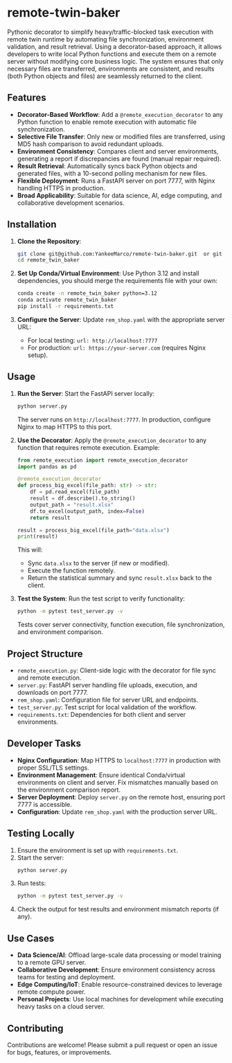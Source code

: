 # remote-twin-baker
Pythonic decorator to simplify heavy/traffic-blocked task execution with remote twin runtime by automating file synchronization, environment validation, and result retrieval. 
Using a decorator-based approach, it allows developers to write local Python functions and execute them on a remote server without modifying core business logic. The system ensures that only necessary files are transferred, environments are consistent, and results (both Python objects and files) are seamlessly returned to the client.

## Features
- **Decorator-Based Workflow**: Add a `@remote_execution_decorator` to any Python function to enable remote execution with automatic file synchronization.
- **Selective File Transfer**: Only new or modified files are transferred, using MD5 hash comparison to avoid redundant uploads.
- **Environment Consistency**: Compares client and server environments, generating a report if discrepancies are found (manual repair required).
- **Result Retrieval**: Automatically syncs back Python objects and generated files, with a 10-second polling mechanism for new files.
- **Flexible Deployment**: Runs a FastAPI server on port 7777, with Nginx handling HTTPS in production.
- **Broad Applicability**: Suitable for data science, AI, edge computing, and collaborative development scenarios.

## Installation

1. **Clone the Repository**:
   ```bash
   git clone git@github.com:YankeeMarco/remote-twin-baker.git  or git clone https://github.com/YankeeMarco/remote-twin-baker.git
   cd remote_twin_baker
   ```

2. **Set Up Conda/Virtual Environment**:
   Use Python 3.12 and install dependencies, you should merge the requirements file with your own:
   ```bash
   conda create -n remote_twin_baker python=3.12
   conda activate remote_twin_baker
   pip install -r requirements.txt
   ```

3. **Configure the Server**:
   Update `rem_shop.yaml` with the appropriate server URL:
   - For local testing: `url: http://localhost:7777`
   - For production: `url: https://your-server.com` (requires Nginx setup).

## Usage

1. **Run the Server**:
   Start the FastAPI server locally:
   ```bash
   python server.py
   ```
   The server runs on `http://localhost:7777`. In production, configure Nginx to map HTTPS to this port.

2. **Use the Decorator**:
   Apply the `@remote_execution_decorator` to any function that requires remote execution. Example:
   ```python
   from remote_execution import remote_execution_decorator
   import pandas as pd

   @remote_execution_decorator
   def process_big_excel(file_path: str) -> str:
       df = pd.read_excel(file_path)
       result = df.describe().to_string()
       output_path = "result.xlsx"
       df.to_excel(output_path, index=False)
       return result

   result = process_big_excel(file_path="data.xlsx")
   print(result)
   ```
   This will:
   - Sync `data.xlsx` to the server (if new or modified).
   - Execute the function remotely.
   - Return the statistical summary and sync `result.xlsx` back to the client.

3. **Test the System**:
   Run the test script to verify functionality:
   ```bash
   python -m pytest test_server.py -v
   ```
   Tests cover server connectivity, function execution, file synchronization, and environment comparison.

## Project Structure
- `remote_execution.py`: Client-side logic with the decorator for file sync and remote execution.
- `server.py`: FastAPI server handling file uploads, execution, and downloads on port 7777.
- `rem_shop.yaml`: Configuration file for server URL and endpoints.
- `test_server.py`: Test script for local validation of the workflow.
- `requirements.txt`: Dependencies for both client and server environments.

## Developer Tasks
- **Nginx Configuration**: Map HTTPS to `localhost:7777` in production with proper SSL/TLS settings.
- **Environment Management**: Ensure identical Conda/virtual environments on client and server. Fix mismatches manually based on the environment comparison report.
- **Server Deployment**: Deploy `server.py` on the remote host, ensuring port 7777 is accessible.
- **Configuration**: Update `rem_shop.yaml` with the production server URL.

## Testing Locally
1. Ensure the environment is set up with `requirements.txt`.
2. Start the server:
   ```bash
   python server.py
   ```
3. Run tests:
   ```bash
   python -m pytest test_server.py -v
   ```
4. Check the output for test results and environment mismatch reports (if any).

## Use Cases
- **Data Science/AI**: Offload large-scale data processing or model training to a remote GPU server.
- **Collaborative Development**: Ensure environment consistency across teams for testing and deployment.
- **Edge Computing/IoT**: Enable resource-constrained devices to leverage remote compute power.
- **Personal Projects**: Use local machines for development while executing heavy tasks on a cloud server.

## Contributing
Contributions are welcome! Please submit a pull request or open an issue for bugs, features, or improvements.

